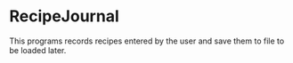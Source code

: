 # RecipeJournal

This programs records recipes entered by the user and save them to file to be loaded later.
